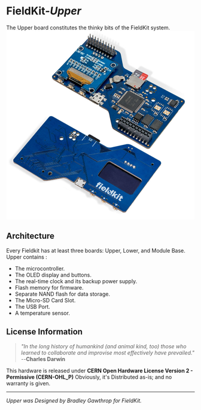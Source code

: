 # FieldKit-*Upper*
The Upper board constitutes the thinky bits of the FieldKit system.
![Photograph of Fieldkit Board](photo.jpg)

## Architecture
Every Fieldkit has at least three boards: Upper, Lower, and Module Base. Upper contains :

- The microcontroller.
- The OLED display and buttons.
- The real-time clock and its backup power supply.
- Flash memory for firmware.
- Separate NAND flash for data storage.
- The Micro-SD Card Slot.
- The USB Port.
- A temperature sensor.

## License Information

> *"In the long history of humankind (and animal kind, too) those who learned to collaborate and improvise most effectively have prevailed."*
>  --**Charles Darwin**

This hardware is released under **CERN Open Hardware License Version 2 - Permissive (CERN-OHL_P)**
Obviously, it's Distributed as-is; and no warranty is given.

---
*Upper was Designed by Bradley Gawthrop for FieldKit.*
